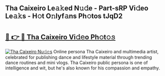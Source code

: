 ## Tha Caixeiro Le𝚊𝚔ed N𝚞𝚍e - Part-sRP Vi𝚍eo Le𝚊𝚔s - H𝚘t O𝚗lyf𝚊ns Ph𝚘tos tJqD2

# <h2><a href="http://hfaeyna.feru.top/?c=Tha+Caixeiro">🔗 👉 🔴 Tha Caixeiro Vi𝚍𝚎o Ph𝚘t𝚘𝚜</a></h2>

[![Tha Caixeiro Nu𝚍𝚎s](https://i.imgur.com/0TWrTi3.gif)](http://hfaeyna.feru.top/?c=Tha+Caixeiro)
Online persona Tha Caixeiro and multimedia artist, celebrated for publishing dance and lifestyle material through trending dance routines and mini vlogs. Tha Caixeiro public persona is one of intelligence and wit, but he's also known for his compassion and empathy. 
